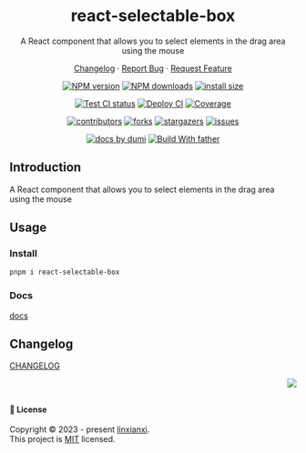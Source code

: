 <a name="readme-top"></a>

<div align="center">

<h1>react-selectable-box</h1>

A React component that allows you to select elements in the drag area using the mouse

[Changelog](./CHANGELOG.md) · [Report Bug][issues-url] · [Request Feature][issues-url]

<!-- SHIELD GROUP -->

[![NPM version][npm-image]][npm-url] [![NPM downloads][download-image]][download-url] [![install size][npm-size]][npm-size-url]

[![Test CI status][test-ci]][test-ci-url] [![Deploy CI][release-ci]][release-ci-url] [![Coverage][coverage]][codecov-url]

[![contributors][contributors-shield]][contributors-url] [![forks][forks-shield]][forks-url] [![stargazers][stargazers-shield]][stargazers-url] [![issues][issues-shield]][issues-url]

[![ docs by dumi][dumi-url]](https://d.umijs.org/) [![Build With father][father-url]](https://github.com/umijs/father/)

<!-- umi url -->

[dumi-url]: https://img.shields.io/badge/docs%20by-dumi-blue
[father-url]: https://img.shields.io/badge/build%20with-father-028fe4.svg

<!-- npm url -->

[npm-image]: http://img.shields.io/npm/v/react-selectable-box.svg?style=flat-square&color=deepgreen&label=latest
[npm-url]: http://npmjs.org/package/react-selectable-box
[npm-size]: https://img.shields.io/bundlephobia/minzip/react-selectable-box?color=deepgreen&label=gizpped%20size&style=flat-square
[npm-size-url]: https://packagephobia.com/result?p=react-selectable-box

<!-- coverage -->

[coverage]: https://codecov.io/gh/linxianxi/react-selectable-box/branch/master/graph/badge.svg
[codecov-url]: https://codecov.io/gh/linxianxi/react-selectable-box/branch/master

<!-- Github CI -->

[test-ci]: https://github.com/linxianxi/react-selectable-box/workflows/Test%20CI/badge.svg
[release-ci]: https://github.com/linxianxi/react-selectable-box/workflows/Release%20CI/badge.svg
[test-ci-url]: https://github.com/linxianxi/react-selectable-box/actions?query=workflow%3ATest%20CI
[release-ci-url]: https://github.com/linxianxi/react-selectable-box/actions?query=workflow%3ARelease%20CI
[download-image]: https://img.shields.io/npm/dm/react-selectable-box.svg?style=flat-square
[download-url]: https://npmjs.org/package/react-selectable-box

</div>

## Introduction

A React component that allows you to select elements in the drag area using the mouse

## Usage

### Install

```bash
pnpm i react-selectable-box
```

### Docs

[docs](https://linxianxi.github.io/react-selectable-box/)

## Changelog

[CHANGELOG](https://linxianxi.github.io/react-selectable-box/changelog)

<div align="right">

[![][back-to-top]](#readme-top)

## </div>

#### 📝 License

Copyright © 2023 - present [linxianxi][profile-url]. <br />
This project is [MIT](./LICENSE) licensed.

<!-- LINK GROUP -->

[profile-url]: https://github.com/linxianxi

<!-- SHIELD LINK GROUP -->

[back-to-top]: https://img.shields.io/badge/-BACK_TO_TOP-151515?style=flat-square

<!-- contributors -->

[contributors-shield]: https://img.shields.io/github/contributors/linxianxi/react-selectable-box.svg?style=flat
[contributors-url]: https://github.com/linxianxi/react-selectable-box/graphs/contributors

<!-- forks -->

[forks-shield]: https://img.shields.io/github/forks/linxianxi/react-selectable-box.svg?style=flat
[forks-url]: https://github.com/linxianxi/react-selectable-box/network/members

<!-- stargazers -->

[stargazers-shield]: https://img.shields.io/github/stars/linxianxi/react-selectable-box.svg?style=flat
[stargazers-url]: https://github.com/linxianxi/react-selectable-box/stargazers

<!-- issues -->

[issues-shield]: https://img.shields.io/github/issues/linxianxi/react-selectable-box.svg?style=flat
[issues-url]: https://github.com/linxianxi/react-selectable-box/issues/new/choose
